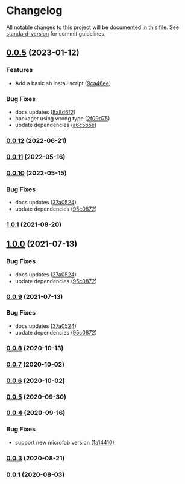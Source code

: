 # Changelog

All notable changes to this project will be documented in this file. See [standard-version](https://github.com/conventional-changelog/standard-version) for commit guidelines.

## [0.0.5](https://github.com/hyperledger-labs/weft/compare/v0.0.4...v0.0.5) (2023-01-12)


### Features

* Add a basic sh install script ([9ca46ee](https://github.com/hyperledger-labs/weft/commit/9ca46eec3db83685e9f3506562a8b613d1205cc3))


### Bug Fixes

* docs updates ([8a8d6f2](https://github.com/hyperledger-labs/weft/commit/8a8d6f255787bb896dea68355a82e691a3241f05))
* packager using wrong type ([2f09d75](https://github.com/hyperledger-labs/weft/commit/2f09d7590917804bb7984da3205a9f3f684af5e8))
* update dependencies ([a6c5b5e](https://github.com/hyperledger-labs/weft/commit/a6c5b5ec25724b69cad6f69a04390cb6eab07da2))

### [0.0.12](https://github.com/hyperledgendary/weft/compare/v0.0.11...v0.0.12) (2022-06-21)

### [0.0.11](https://github.com/hyperledgendary/weft/compare/v0.0.10...v0.0.11) (2022-05-16)

### [0.0.10](https://github.com/hyperledgendary/weftility/compare/v0.0.8...v0.0.10) (2022-05-15)


### Bug Fixes

* docs updates ([37a0524](https://github.com/hyperledgendary/weftility/commit/37a05242c03cf472e49ea0fab48e3621349b5845))
* update dependencies ([95c0872](https://github.com/hyperledgendary/weftility/commit/95c0872697ce21c85903534fceefa0a11dd741c0))

### [1.0.1](https://github.com/hyperledgendary/weftility/compare/v1.0.0...v1.0.1) (2021-08-20)

## [1.0.0](https://github.com/hyperledgendary/weftility/compare/v0.0.8...v1.0.0) (2021-07-13)


### Bug Fixes

* docs updates ([37a0524](https://github.com/hyperledgendary/weftility/commit/37a05242c03cf472e49ea0fab48e3621349b5845))
* update dependencies ([95c0872](https://github.com/hyperledgendary/weftility/commit/95c0872697ce21c85903534fceefa0a11dd741c0))

### [0.0.9](https://github.com/hyperledgendary/weftility/compare/v0.0.8...v0.0.9) (2021-07-13)


### Bug Fixes

* docs updates ([37a0524](https://github.com/hyperledgendary/weftility/commit/37a05242c03cf472e49ea0fab48e3621349b5845))
* update dependencies ([95c0872](https://github.com/hyperledgendary/weftility/commit/95c0872697ce21c85903534fceefa0a11dd741c0))

### [0.0.8](https://github.com/hyperledgendary/weftility/compare/v0.0.7...v0.0.8) (2020-10-13)

### [0.0.7](https://github.com/hyperledgendary/weftility/compare/v0.0.6...v0.0.7) (2020-10-02)

### [0.0.6](https://github.com/hyperledgendary/weftility/compare/v0.0.5...v0.0.6) (2020-10-02)

### [0.0.5](https://github.com/hyperledgendary/weftility/compare/v0.0.4...v0.0.5) (2020-09-30)

### [0.0.4](https://github.com/hyperledgendary/weftility/compare/v0.0.3...v0.0.4) (2020-09-16)


### Bug Fixes

* support new microfab version ([1a14410](https://github.com/hyperledgendary/weftility/commit/1a14410fb46cf37e1c6ece9386df390337a2bb72))

### [0.0.3](https://github.com/hyperledgendary/runhfsc/compare/v0.0.1...v0.0.3) (2020-08-21)

### 0.0.1 (2020-08-03)
